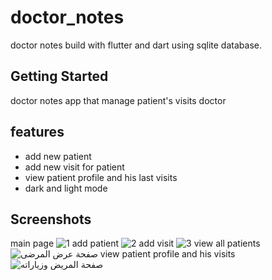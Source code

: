 # doctor_notes

doctor notes build with flutter and dart using sqlite database.

## Getting Started

doctor notes app that manage patient's visits doctor 

## features 
- add new patient
- add new visit for patient
- view patient profile and his last visits
- dark and light mode

## Screenshots
main page
![1](https://github.com/Tareq97-Sy/doctor_notes/assets/66509973/b4bae1eb-c4f3-4a38-a03f-c321cbd52c62)
add patient
![2](https://github.com/Tareq97-Sy/doctor_notes/assets/66509973/c20fd3c7-c5ce-4a2b-871d-0c0c2920d94e)
add visit
![3](https://github.com/Tareq97-Sy/doctor_notes/assets/66509973/bbeff02a-2d6d-403f-b9ce-fdbf0bebf8e3)
view all patients
![صفحة عرض المرضى](https://github.com/Tareq97-Sy/doctor_notes/assets/66509973/77f96e78-5aa1-4e44-9a51-5cd71a4de75c)
view patient profile and his visits
![صفحة المريض وزياراته](https://github.com/Tareq97-Sy/doctor_notes/assets/66509973/290368dc-a614-4c26-aea9-8825ae60b42b)
